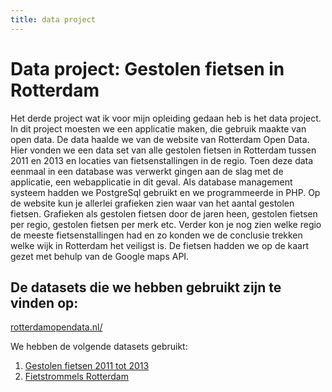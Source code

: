 ```yaml
---
title: data project
---
```

# Data project: Gestolen fietsen in Rotterdam

Het derde project wat ik voor mijn opleiding gedaan heb is het data project. In dit project moesten we een applicatie maken, die gebruik maakte van open data. De data haalde we van de website van Rotterdam Open Data. Hier vonden we een data set van alle gestolen fietsen in Rotterdam tussen 2011 en 2013 en locaties van fietsenstallingen in de regio. Toen deze data eenmaal in een database was verwerkt gingen aan de slag met de applicatie, een webapplicatie in dit geval. Als database management systeem hadden we PostgreSql gebruikt en we programmeerde in PHP. Op de website kun je allerlei grafieken zien waar van het aantal gestolen fietsen. Grafieken als gestolen fietsen door de jaren heen, gestolen fietsen per regio, gestolen fietsen per merk etc. Verder kon je nog zien welke regio de meeste fietsenstallingen had en zo konden we de conclusie trekken welke wijk in Rotterdam het veiligst is. De fietsen hadden we op de kaart gezet met behulp van de Google maps API.

## De datasets die we hebben gebruikt zijn te vinden op: 
<a href="http://rotterdamopendata.nl/">rotterdamopendata.nl/</a>

We hebben de volgende datasets gebruikt:
1. <a href="http://rotterdamopendata.nl/dataset/fietsdiefstal-rotterdam-2011-tot-2013">Gestolen fietsen 2011 tot 2013</a>
2. <a href="http://rotterdamopendata.nl/dataset/fietstrommels">Fietstrommels Rotterdam</a>